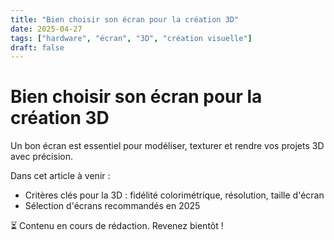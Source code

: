 ```yaml
---
title: "Bien choisir son écran pour la création 3D"
date: 2025-04-27
tags: ["hardware", "écran", "3D", "création visuelle"]
draft: false
---
```


# Bien choisir son écran pour la création 3D

Un bon écran est essentiel pour modéliser, texturer et rendre vos projets 3D avec précision.

Dans cet article à venir :
- Critères clés pour la 3D : fidélité colorimétrique, résolution, taille d'écran
- Sélection d'écrans recommandés en 2025

⏳ Contenu en cours de rédaction. Revenez bientôt !

